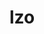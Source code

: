 ---
title: "lzo"
layout: cache
categories: [package, develop]
meta: {"compilers": ["apple-clang@16.0.0", "cce@18.0.0", "gcc@10.5.0", "gcc@11.4.0", "gcc@12.4.0", "gcc@13.3.0", "gcc@7.5.0", "intel-oneapi-compilers@2024.1.0", "intel-oneapi-compilers@2025.1.0"], "num_specs": 38, "num_specs_by_stack": {"aws-pcluster-neoverse_v1": 4, "aws-pcluster-x86_64_v4": 8, "developer-tools-aarch64-linux-gnu": 3, "developer-tools-darwin": 3, "developer-tools-x86_64_v3-linux-gnu": 3, "e4s": 3, "e4s-cray-rhel": 3, "e4s-neoverse-v2": 3, "e4s-oneapi": 5, "e4s-rocm-external": 3, "hep": 3, "radiuss": 3, "root": 38}, "oss": ["amzn2", "centos7", "rhel8", "sequoia", "ubuntu18.04", "ubuntu22.04"], "platforms": ["darwin", "linux"], "stacks": ["aws-pcluster-neoverse_v1", "aws-pcluster-x86_64_v4", "developer-tools-aarch64-linux-gnu", "developer-tools-darwin", "developer-tools-x86_64_v3-linux-gnu", "e4s", "e4s-cray-rhel", "e4s-neoverse-v2", "e4s-oneapi", "e4s-rocm-external", "hep", "radiuss", "root"], "targets": ["aarch64", "neoverse_v1", "neoverse_v2", "x86_64_v3", "x86_64_v4"], "versions": ["2.10"]}
spec_details: [{"compiler": "gcc@12.4.0", "hash": "2dg5ozhbiyqhbxjvja5oqymwwdcc2uzg", "os": "amzn2", "platform": "linux", "size": "-", "stacks": ["aws-pcluster-neoverse_v1", "root"], "target": "neoverse_v1", "variants": ["build_system=autotools", "libs:=shared,static"], "versions": ["2.10"]}, {"compiler": "gcc@10.5.0", "hash": "3f7lkxmgochbnjs7fd4wg3cxtf67mrgo", "os": "centos7", "platform": "linux", "size": "-", "stacks": ["developer-tools-x86_64_v3-linux-gnu", "root"], "target": "x86_64_v3", "variants": ["build_system=autotools", "libs:=shared,static"], "versions": ["2.10"]}, {"compiler": "gcc@13.3.0", "hash": "5bfajgmopmxbawhk5b7dvmhamgsjysan", "os": "rhel8", "platform": "linux", "size": "-", "stacks": ["developer-tools-aarch64-linux-gnu", "root"], "target": "aarch64", "variants": ["build_system=autotools", "libs:=shared,static"], "versions": ["2.10"]}, {"compiler": "intel-oneapi-compilers@2025.1.0", "hash": "5luson7okaahmuratqinduufbu43rvsb", "os": "ubuntu22.04", "platform": "linux", "size": "-", "stacks": ["e4s-oneapi", "root"], "target": "x86_64_v3", "variants": ["build_system=autotools", "libs:=shared,static"], "versions": ["2.10"]}, {"compiler": "cce@18.0.0", "hash": "62isi7hl6q77et7j3tvzlunl5mmbujgi", "os": "rhel8", "platform": "linux", "size": "-", "stacks": ["e4s-cray-rhel", "root"], "target": "x86_64_v3", "variants": ["build_system=autotools", "libs:=shared,static"], "versions": ["2.10"]}, {"compiler": "gcc@11.4.0", "hash": "66hu4rhd22vi3llz2xymg4ifmto5vffu", "os": "ubuntu22.04", "platform": "linux", "size": "-", "stacks": ["e4s", "e4s-rocm-external", "hep", "root"], "target": "x86_64_v3", "variants": ["build_system=autotools", "libs:=shared,static"], "versions": ["2.10"]}, {"compiler": "gcc@13.3.0", "hash": "aue7zjg2t4c6ib2jl46y2t3nmwty2duq", "os": "rhel8", "platform": "linux", "size": "-", "stacks": ["developer-tools-aarch64-linux-gnu", "root"], "target": "aarch64", "variants": ["build_system=autotools", "libs:=shared,static"], "versions": ["2.10"]}, {"compiler": "gcc@11.4.0", "hash": "b3xia6wd5bo3il2u43suqlll5fmxsbd3", "os": "ubuntu22.04", "platform": "linux", "size": "-", "stacks": ["e4s-neoverse-v2", "root"], "target": "neoverse_v2", "variants": ["build_system=autotools", "libs:=shared,static"], "versions": ["2.10"]}, {"compiler": "gcc@11.4.0", "hash": "bh5ckisbkckieytykqvmwumulpgimbjd", "os": "ubuntu22.04", "platform": "linux", "size": "-", "stacks": ["e4s-neoverse-v2", "root"], "target": "neoverse_v2", "variants": ["build_system=autotools", "libs:=shared,static"], "versions": ["2.10"]}, {"compiler": "apple-clang@16.0.0", "hash": "d5x33mka4dbiofgnzphjargttsxk6d6a", "os": "sequoia", "platform": "darwin", "size": "-", "stacks": ["developer-tools-darwin", "root"], "target": "aarch64", "variants": ["build_system=autotools", "libs:=shared,static"], "versions": ["2.10"]}, {"compiler": "intel-oneapi-compilers@2025.1.0", "hash": "eybjfbwghkvzvrvcs3b6uursgrbhyyni", "os": "ubuntu22.04", "platform": "linux", "size": "-", "stacks": ["e4s-oneapi", "root"], "target": "x86_64_v3", "variants": ["build_system=autotools", "libs:=shared,static"], "versions": ["2.10"]}, {"compiler": "intel-oneapi-compilers@2024.1.0", "hash": "ggilktv2ujrkfw5toisf7epxa2g4hqm4", "os": "amzn2", "platform": "linux", "size": "-", "stacks": ["aws-pcluster-x86_64_v4", "root"], "target": "x86_64_v3", "variants": ["build_system=autotools", "libs:=shared,static"], "versions": ["2.10"]}, {"compiler": "intel-oneapi-compilers@2024.1.0", "hash": "hajkduchqactms7ba6wl53qngfnlnccp", "os": "amzn2", "platform": "linux", "size": "-", "stacks": ["aws-pcluster-x86_64_v4", "root"], "target": "x86_64_v3", "variants": ["build_system=autotools", "libs:=shared,static"], "versions": ["2.10"]}, {"compiler": "intel-oneapi-compilers@2024.1.0", "hash": "hij2cqbg6aituttnrrvcqnp5enmi2ki2", "os": "amzn2", "platform": "linux", "size": "-", "stacks": ["aws-pcluster-x86_64_v4", "root"], "target": "x86_64_v4", "variants": ["build_system=autotools", "libs:=shared,static"], "versions": ["2.10"]}, {"compiler": "apple-clang@16.0.0", "hash": "ipceo4qznzdzu6l47xpkkjw74pgubqbs", "os": "sequoia", "platform": "darwin", "size": "-", "stacks": ["developer-tools-darwin", "root"], "target": "aarch64", "variants": ["build_system=autotools", "libs:=shared,static"], "versions": ["2.10"]}, {"compiler": "gcc@7.5.0", "hash": "k4lfyqvyqu5xkvwl2jxkezk4au4yqihu", "os": "ubuntu18.04", "platform": "linux", "size": "-", "stacks": ["radiuss", "root"], "target": "x86_64_v3", "variants": ["build_system=autotools", "libs:=shared,static"], "versions": ["2.10"]}, {"compiler": "intel-oneapi-compilers@2024.1.0", "hash": "kduofe42mpzmdp6bqx22yahdy67axhm6", "os": "amzn2", "platform": "linux", "size": "-", "stacks": ["aws-pcluster-x86_64_v4", "root"], "target": "x86_64_v4", "variants": ["build_system=autotools", "libs:=shared,static"], "versions": ["2.10"]}, {"compiler": "gcc@10.5.0", "hash": "kj7jve6ahbqrflcctj3opo4277w7hwhl", "os": "centos7", "platform": "linux", "size": "-", "stacks": ["developer-tools-x86_64_v3-linux-gnu", "root"], "target": "x86_64_v3", "variants": ["build_system=autotools", "libs:=shared,static"], "versions": ["2.10"]}, {"compiler": "intel-oneapi-compilers@2025.1.0", "hash": "mkvh4nfs43hs7oqc3f6zjqbccohqbjhx", "os": "ubuntu22.04", "platform": "linux", "size": "-", "stacks": ["e4s-oneapi", "root"], "target": "x86_64_v3", "variants": ["build_system=autotools", "libs:=shared,static"], "versions": ["2.10"]}, {"compiler": "intel-oneapi-compilers@2025.1.0", "hash": "pgd6hojd3eg3bsjckc2t2imnsoim5eoq", "os": "ubuntu22.04", "platform": "linux", "size": "-", "stacks": ["e4s-oneapi", "root"], "target": "x86_64_v3", "variants": ["build_system=autotools", "libs:=shared,static"], "versions": ["2.10"]}, {"compiler": "gcc@11.4.0", "hash": "pgs3wqeynzv3mynfusmlfxvv6yapmpm2", "os": "ubuntu22.04", "platform": "linux", "size": "-", "stacks": ["e4s", "e4s-rocm-external", "hep", "root"], "target": "x86_64_v3", "variants": ["build_system=autotools", "libs:=shared,static"], "versions": ["2.10"]}, {"compiler": "intel-oneapi-compilers@2024.1.0", "hash": "po5ratbwh27mt2wswcv6n4xihhprwznp", "os": "amzn2", "platform": "linux", "size": "-", "stacks": ["aws-pcluster-x86_64_v4", "root"], "target": "x86_64_v3", "variants": ["build_system=autotools", "libs:=shared,static"], "versions": ["2.10"]}, {"compiler": "gcc@12.4.0", "hash": "q2hno7xow2tkg7rfruoygacxw7b7vc7k", "os": "amzn2", "platform": "linux", "size": "-", "stacks": ["aws-pcluster-neoverse_v1", "root"], "target": "neoverse_v1", "variants": ["build_system=autotools", "libs:=shared,static"], "versions": ["2.10"]}, {"compiler": "intel-oneapi-compilers@2024.1.0", "hash": "qgvv2ympwjpaohhhxw6dv6i4y2sbc6cr", "os": "amzn2", "platform": "linux", "size": "-", "stacks": ["aws-pcluster-x86_64_v4", "root"], "target": "x86_64_v4", "variants": ["build_system=autotools", "libs:=shared,static"], "versions": ["2.10"]}, {"compiler": "gcc@11.4.0", "hash": "ri5hvsnbpza7mi3xipeh7ufmyarow4yk", "os": "ubuntu22.04", "platform": "linux", "size": "-", "stacks": ["e4s", "e4s-rocm-external", "hep", "root"], "target": "x86_64_v3", "variants": ["build_system=autotools", "libs:=shared,static"], "versions": ["2.10"]}, {"compiler": "gcc@10.5.0", "hash": "sjssciqtlhbtjhjmtbabd36j4fspb645", "os": "centos7", "platform": "linux", "size": "-", "stacks": ["developer-tools-x86_64_v3-linux-gnu", "root"], "target": "x86_64_v3", "variants": ["build_system=autotools", "libs:=shared,static"], "versions": ["2.10"]}, {"compiler": "gcc@7.5.0", "hash": "ss66jio3e3j22glyoohcyb7ptyp7j6bc", "os": "ubuntu18.04", "platform": "linux", "size": "-", "stacks": ["radiuss", "root"], "target": "x86_64_v3", "variants": ["build_system=autotools", "libs:=shared,static"], "versions": ["2.10"]}, {"compiler": "cce@18.0.0", "hash": "tctf454x56iun2u6prrs7lykwzphvjht", "os": "rhel8", "platform": "linux", "size": "-", "stacks": ["e4s-cray-rhel", "root"], "target": "x86_64_v3", "variants": ["build_system=autotools", "libs:=shared,static"], "versions": ["2.10"]}, {"compiler": "cce@18.0.0", "hash": "urvrmnt5a2uriwiab6gxizxrqggda3ua", "os": "rhel8", "platform": "linux", "size": "-", "stacks": ["e4s-cray-rhel", "root"], "target": "x86_64_v3", "variants": ["build_system=autotools", "libs:=shared,static"], "versions": ["2.10"]}, {"compiler": "intel-oneapi-compilers@2025.1.0", "hash": "vyzlrh5pf6ocv3ymxv35ebzu5lm7gz3m", "os": "ubuntu22.04", "platform": "linux", "size": "-", "stacks": ["e4s-oneapi", "root"], "target": "x86_64_v3", "variants": ["build_system=autotools", "libs:=shared,static"], "versions": ["2.10"]}, {"compiler": "gcc@13.3.0", "hash": "wffeuy7df3t6vdgzzz6rufyikmyc5uci", "os": "rhel8", "platform": "linux", "size": "-", "stacks": ["developer-tools-aarch64-linux-gnu", "root"], "target": "aarch64", "variants": ["build_system=autotools", "libs:=shared,static"], "versions": ["2.10"]}, {"compiler": "gcc@12.4.0", "hash": "wixom77lpbtub2vptvsweft7demuki7a", "os": "amzn2", "platform": "linux", "size": "-", "stacks": ["aws-pcluster-neoverse_v1", "root"], "target": "neoverse_v1", "variants": ["build_system=autotools", "libs:=shared,static"], "versions": ["2.10"]}, {"compiler": "gcc@7.5.0", "hash": "x3uycubwxq4mif4gsnkh3qepu7pj3mug", "os": "ubuntu18.04", "platform": "linux", "size": "-", "stacks": ["radiuss", "root"], "target": "x86_64_v3", "variants": ["build_system=autotools", "libs:=shared,static"], "versions": ["2.10"]}, {"compiler": "intel-oneapi-compilers@2024.1.0", "hash": "xgdfwwmjfezppqbxp6jf5fxki4ncfce2", "os": "amzn2", "platform": "linux", "size": "-", "stacks": ["aws-pcluster-x86_64_v4", "root"], "target": "x86_64_v3", "variants": ["build_system=autotools", "libs:=shared,static"], "versions": ["2.10"]}, {"compiler": "intel-oneapi-compilers@2024.1.0", "hash": "y6ftlkqmrunx676ha7vu5j4qm24mhr4d", "os": "amzn2", "platform": "linux", "size": "-", "stacks": ["aws-pcluster-x86_64_v4", "root"], "target": "x86_64_v4", "variants": ["build_system=autotools", "libs:=shared,static"], "versions": ["2.10"]}, {"compiler": "gcc@12.4.0", "hash": "ydpjpdtmuiuarcvcid4ic2rz47zo2oww", "os": "amzn2", "platform": "linux", "size": "-", "stacks": ["aws-pcluster-neoverse_v1", "root"], "target": "neoverse_v1", "variants": ["build_system=autotools", "libs:=shared,static"], "versions": ["2.10"]}, {"compiler": "apple-clang@16.0.0", "hash": "ypybeu7ko45rszaloq3yober3rexxd5k", "os": "sequoia", "platform": "darwin", "size": "-", "stacks": ["developer-tools-darwin", "root"], "target": "aarch64", "variants": ["build_system=autotools", "libs:=shared,static"], "versions": ["2.10"]}, {"compiler": "gcc@11.4.0", "hash": "yxhekdwd4yr5schwaj7v3bs6uqbcld6y", "os": "ubuntu22.04", "platform": "linux", "size": "-", "stacks": ["e4s-neoverse-v2", "root"], "target": "neoverse_v2", "variants": ["build_system=autotools", "libs:=shared,static"], "versions": ["2.10"]}]
---